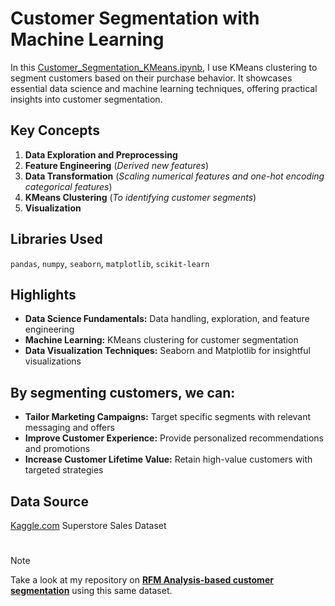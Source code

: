 
# Customer Segmentation with Machine Learning

In this [Customer_Segmentation_KMeans.ipynb](Customer_Segmentation_KMeans.ipynb), I use KMeans clustering to segment customers based on their purchase behavior. It showcases essential data science and machine learning techniques, offering practical insights into customer segmentation.

## Key Concepts

1. **Data Exploration and Preprocessing**
2. **Feature Engineering** (_Derived new features_)
3. **Data Transformation** (_Scaling numerical features and one-hot encoding categorical features_)
4. **KMeans Clustering** (_To identifying customer segments_)
5. **Visualization**

## Libraries Used

`pandas`, `numpy`, `seaborn`, `matplotlib`, `scikit-learn`

## Highlights

- **Data Science Fundamentals:** Data handling, exploration, and feature engineering
- **Machine Learning:** KMeans clustering for customer segmentation
- **Data Visualization Techniques:** Seaborn and Matplotlib for insightful visualizations

## By segmenting customers, we can:

- **Tailor Marketing Campaigns:** Target specific segments with relevant messaging and offers
- **Improve Customer Experience:** Provide personalized recommendations and promotions
- **Increase Customer Lifetime Value:** Retain high-value customers with targeted strategies

## Data Source

[Kaggle.com](https://www.kaggle.com/datasets/rohitsahoo/sales-forecasting) Superstore Sales Dataset

#
> [!NOTE]
> Take a look at my repository on **[RFM Analysis-based customer segmentation](https://github.com/5umit-chandra/RFM_Analysis/tree/main)** using this same dataset.
